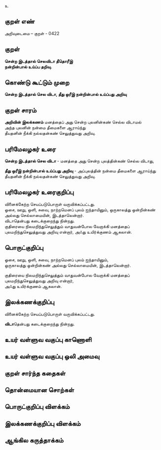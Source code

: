 உ

## குறள் எண் 

அறிவுடைமை – குறள் - 0422  

## குறள் 

**சென்ற இடத்தால் செலவிடா தீதொரீஇ  
நன்றின்பால் உய்ப்ப தறிவு.**

## கொண்டு கூட்டும் முறை

**சென்ற இடத்தால் செல விடா, தீது ஒரீஇ நன்றின்பால் உய்ப்பது அறிவு**  

## குறள் சாரம் 

**அறிவின் இலக்கணம்**
மனத்தைப் அது சென்ற புலனின்கண் செல்ல விடாமல்  
அந்த புலனின் நன்மை தீமைகளை ஆராய்ந்து  
தீயதனின் நீக்கி நல்லதன்கண் செலுத்துவது அறிவு.

## பரிமேலழகர் உரை

**சென்ற இடத்தால் செல விடா** - மனத்தை அது சென்ற புலத்தின்கண் செல்ல விடாது,  

**தீது ஒரீஇ நன்றின்பால் உய்ப்பது அறிவு** - அப்புலத்தின் நன்மை தீமைகளை ஆராய்ந்து தீயதனின் நீக்கி நல்லதன்கண் செலுத்துவது அறிவு.  
  

## பரிமேலழகர் உரைகுறிப்பு   

வினைக்கேற்ற செயப்படுபொருள் வருவிக்கப்பட்டது.  
ஓசை, ஊறு, ஒளி, சுவை, நாற்றமெனப் புலம் ஐந்தாயினும், ஒருகாலத்து ஒன்றின்கண் அல்லது செல்லாமையின், இடத்தாலென்றார்.  
விடாதென்பது கடைக்குறைந்து நின்றது.  
குதிரையை நிலமறிந்துசெலுத்தும் வாதுவன்போல வேறாக்கி மனத்தைப் புலமறிந்துசெலுத்துவது அறிவு என்றார், அஃது உயிர்க்குணம் ஆகலான்.  

## பொருட்குறிப்பு 
  
ஓசை, ஊறு, ஒளி, சுவை, நாற்றமெனப் புலம் ஐந்தாயினும்,  
ஒருகாலத்து ஒன்றின்கண் அல்லது செல்லாமையின், இடத்தாலென்றார்.  

குதிரையை நிலமறிந்துசெலுத்தும் வாதுவன்போல வேறாக்கி மனத்தைப் புலமறிந்துசெலுத்துவது அறிவு என்றார்,  
அஃது உயிர்க்குணம் ஆகலான்.  

## இலக்கணக்குறிப்பு  

வினைக்கேற்ற செயப்படுபொருள் வருவிக்கப்பட்டது.  

**விடா**தென்பது கடைக்குறைந்து நின்றது.    

## உயர் வள்ளுவ வகுப்பு காணொளி


## உயர் வள்ளுவ வகுப்பு ஒலி அமைவு 

 
## குறள் சார்ந்த கதைகள் 


## தொன்மையான சொற்கள்


## பொருட்குறிப்பு விளக்கம்


## இலக்கணக்குறிப்பு விளக்கம்


## ஆங்கில கருத்தாக்கம் 


